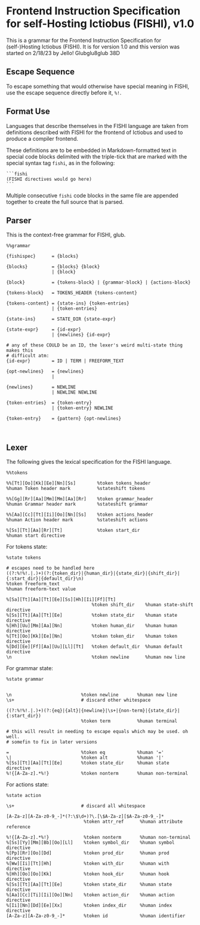 # Frontend Instruction Specification for self-Hosting Ictiobus (FISHI), v1.0
This is a grammar for the Frontend Instruction Specification for
(self-)Hosting Ictiobus (FISHI). It is for version 1.0 and this version was
started on 2/18/23 by Jello! Glubglu8glub 38D

## Escape Sequence
To escape something that would otherwise have special meaning in FISHI, use the
escape sequence directly before it, `%!`.

## Format Use
Languages that describe themselves in the FISHI language are taken from
definitions described with FISHI for the frontend of Ictiobus and used to
produce a compiler frontend.

These definitions are to be embedded in Markdown-formatted text in special code
blocks delimited with the triple-tick that are marked with the special syntax
tag `fishi`, as in the following:

    ```fishi
    (FISHI directives would go here)
    ```

Multiple consecutive `fishi` code blocks in the same file are appended together
to create the full source that is parsed.

## Parser
This is the context-free grammar for FISHI, glub.

```fishi
%%grammar

{fishispec}      = {blocks}

{blocks}         = {blocks} {block}
                 | {block}

{block}          = {tokens-block} | {grammar-block} | {actions-block}

{tokens-block}   = TOKENS_HEADER {tokens-content}

{tokens-content} = {state-ins} {token-entries}
                 | {token-entries}

{state-ins}      = STATE_DIR {state-expr}

{state-expr}     = {id-expr}
                 | {newlines} {id-expr}

# any of these COULD be an ID, the lexer's weird multi-state thing makes this
# difficult atm:
{id-expr}        = ID | TERM | FREEFORM_TEXT

{opt-newlines}   = {newlines}
                 |

{newlines}       = NEWLINE
                 | NEWLINE NEWLINE

{token-entries}  = {token-entry}
                 | {token-entry} NEWLINE

{token-entry}    = {pattern} {opt-newlines}



```


## Lexer
The following gives the lexical specification for the FISHI language.

```fishi
%%tokens

%%[Tt][Oo][Kk][Ee][Nn][Ss]        %token tokens_header
%human Token header mark          %stateshift tokens

%%[Gg][Rr][Aa][Mm][Mm][Aa][Rr]    %token grammar_header  
%human Grammar header mark        %stateshift grammar

%%[Aa][Cc][Tt][Ii][Oo][Nn][Ss]    %token actions_header
%human Action header mark         %stateshift actions

%[Ss][Tt][Aa][Rr][Tt]             %token start_dir
%human start directive
```

For tokens state:

```fishi
%state tokens

# escapes need to be handled here
((?:%!%!.|.)+)(?:{token_dir}|{human_dir}|{state_dir}|{shift_dir}|{:start_dir}|{default_dir}\n)
%token freeform_text
%human freeform-text value

%[Sa][Tt][Aa][Tt][Ee][Ss][Hh][Ii][Ff][Tt]
                                %token shift_dir    %human state-shift directive
%[Ss][Tt][Aa][Tt][Ee]           %token state_dir    %human state directive
%[Hh][Uu][Mm][Aa][Nn]           %token human_dir    %human human directive
%[Tt][Oo][Kk][Ee][Nn]           %token token_dir    %human token directive
%[Dd][Ee][Ff][Aa][Uu][Ll][Tt]   %token default_dir  %human default directive
\n                              %token newline      %human new line
```

For grammar state:

```fishi
%state grammar


\n                          %token newline       %human new line
\s+                         # discard other whitespace

((?:%!%!.|.)+)(?:{eq}|{alt}|{newline}|\s+|{non-term}|{state_dir}|{:start_dir})
                            %token term          %human terminal

# this will result in needing to escape equals which may be used. oh well.
# somefin to fix in later versions

=                           %token eq            %human '='
\|                          %token alt           %human '|'
%[Ss][Tt][Aa][Tt][Ee]       %token state_dir     %human state directive
%!{[A-Za-z].*%!}            %token nonterm       %human non-terminal
```

For actions state:
```fishi
%state action

\s+                         # discard all whitespace

[A-Za-z][A-Za-z0-9_-]*(?:\$\d+)?\.[\$A-Za-z][$A-Za-z0-9_-]*
                             %token attr_ref      %human attribute reference

%!{[A-Za-z].*%!}             %token nonterm       %human non-terminal
%[Ss][Yy][Mm][Bb][Oo][Ll]    %token symbol_dir    %human symbol directive
%[Pp][Rr][Oo][Dd]            %token prod_dir      %human prod directive
%[Ww][Ii][Tt][Hh]            %token with_dir      %human with directive
%[Hh][Oo][Oo][Kk]            %token hook_dir      %human hook directive
%[Ss][Tt][Aa][Tt][Ee]        %token state_dir     %human state directive
%[Aa][Cc][Ti][Ii][Oo][Nn]    %token action_dir    %human action directive
%[Ii][Nn][Dd][Ee][Xx]        %token index_dir     %human index directive
[A-Za-z][A-Za-z0-9_-]*       %token id            %human identifier

```

